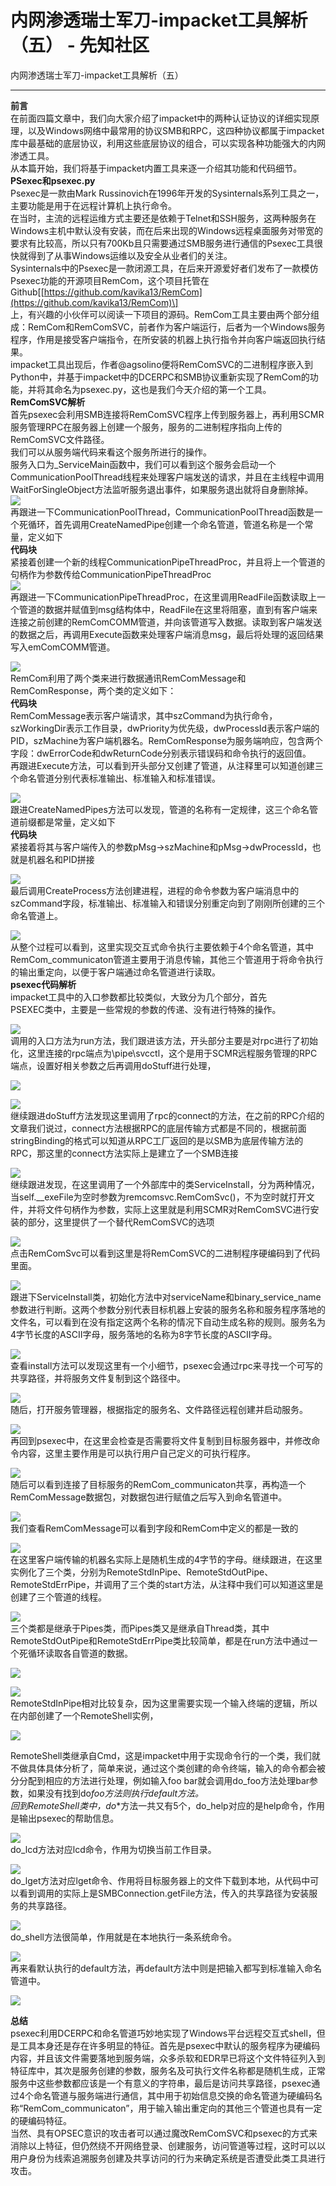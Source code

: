 

# 内网渗透瑞士军刀-impacket工具解析（五） - 先知社区

内网渗透瑞士军刀-impacket工具解析（五）

- - -

**前言**  
在前面四篇文章中，我们向大家介绍了impacket中的两种认证协议的详细实现原理，以及Windows网络中最常用的协议SMB和RPC，这四种协议都属于impacket库中最基础的底层协议，利用这些底层协议的组合，可以实现各种功能强大的内网渗透工具。  
从本篇开始，我们将基于impacket内置工具来逐一介绍其功能和代码细节。  
**PSexec和psexec.py**  
Psexec是一款由Mark Russinovich在1996年开发的Sysinternals系列工具之一，主要功能是用于在远程计算机上执行命令。  
在当时，主流的远程运维方式主要还是依赖于Telnet和SSH服务，这两种服务在Windows主机中默认没有安装，而在后来出现的Windows远程桌面服务对带宽的要求有比较高，所以只有700Kb且只需要通过SMB服务进行通信的Psexec工具很快就得到了从事Windows运维以及安全从业者们的关注。  
Sysinternals中的Psexec是一款闭源工具，在后来开源爱好者们发布了一款模仿Psexec功能的开源项目RemCom，这个项目托管在Github\[[https://github.com/kavika13/RemCom](https://github.com/kavika13/RemCom)\]  
上，有兴趣的小伙伴可以阅读一下项目的源码。RemCom工具主要由两个部分组成：RemCom和RemComSVC，前者作为客户端运行，后者为一个Windows服务程序，作用是接受客户端指令，在所安装的机器上执行指令并向客户端返回执行结果。  
impacket工具出现后，作者@agsolino便将RemComSVC的二进制程序嵌入到Python中，并基于impacket中的DCERPC和SMB协议重新实现了RemCom的功能，并将其命名为psexec.py，这也是我们今天介绍的第一个工具。  
**RemComSVC解析**  
首先psexec会利用SMB连接将RemComSVC程序上传到服务器上，再利用SCMR服务管理RPC在服务器上创建一个服务，服务的二进制程序指向上传的RemComSVC文件路径。  
我们可以从服务端代码来看这个服务所进行的操作。  
服务入口为\_ServiceMain函数中，我们可以看到这个服务会启动一个CommunicationPoolThread线程来处理客户端发送的请求，并且在主线程中调用WaitForSingleObject方法监听服务退出事件，如果服务退出就将自身删除掉。  
[![](assets/1702521056-7b617bc3dae09204e8d5bbeaffd4b8df.png)](https://xzfile.aliyuncs.com/media/upload/picture/20231206152206-28d3287c-9408-1.png)  
再跟进一下CommunicationPoolThread，CommunicationPoolThread函数是一个死循环，首先调用CreateNamedPipe创建一个命名管道，管道名称是一个常量，定义如下  
**代码块**  
紧接着创建一个新的线程CommunicationPipeThreadProc，并且将上一个管道的句柄作为参数传给CommunicationPipeThreadProc  
[![](assets/1702521056-e7b3b1f61175fbad458a55f2a78417a5.png)](https://xzfile.aliyuncs.com/media/upload/picture/20231206152221-31c3f95c-9408-1.png)  
再跟进一下CommunicationPipeThreadProc，在这里调用ReadFile函数读取上一个管道的数据并赋值到msg结构体中，ReadFile在这里将阻塞，直到有客户端来连接之前创建的RemComCOMM管道，并向该管道写入数据。读取到客户端发送的数据之后，再调用Execute函数来处理客户端消息msg，最后将处理的返回结果写入emComCOMM管道。

[![](assets/1702521056-19240dca37f0827c4a04812d2af250c3.png)](https://xzfile.aliyuncs.com/media/upload/picture/20231206152235-3a87e198-9408-1.png)  
RemCom利用了两个类来进行数据通讯RemComMessage和RemComResponse，两个类的定义如下：  
**代码块**  
RemComMessage表示客户端请求，其中szCommand为执行命令，szWorkingDir表示工作目录，dwPriority为优先级，dwProcessId表示客户端的PID，szMachine为客户端机器名。RemComResponse为服务端响应，包含两个字段：dwErrorCode和dwReturnCode分别表示错误码和命令执行的返回值。  
再跟进Execute方法，可以看到开头部分又创建了管道，从注释里可以知道创建三个命名管道分别代表标准输出、标准输入和标准错误。

[![](assets/1702521056-a8c75af3369cac7228595cb5a75d3d17.png)](https://xzfile.aliyuncs.com/media/upload/picture/20231206152258-48282dd0-9408-1.png)  
跟进CreateNamedPipes方法可以发现，管道的名称有一定规律，这三个命名管道前缀都是常量，定义如下  
**代码块**  
紧接着将其与客户端传入的参数pMsg->szMachine和pMsg->dwProcessId，也就是机器名和PID拼接

[![](assets/1702521056-294e652d88cdb969155a56254c0d6324.png)](https://xzfile.aliyuncs.com/media/upload/picture/20231206152312-503fc4ec-9408-1.png)  
最后调用CreateProcess方法创建进程，进程的命令参数为客户端消息中的szCommand字段，标准输出、标准输入和错误分别重定向到了刚刚所创建的三个命名管道上。

[![](assets/1702521056-09aab51dc97ccb2d906208db38fe8654.png)](https://xzfile.aliyuncs.com/media/upload/picture/20231206152323-56ede6ca-9408-1.png)  
从整个过程可以看到，这里实现交互式命令执行主要依赖于4个命名管道，其中RemCom\_communicaton管道主要用于消息传输，其他三个管道用于将命令执行的输出重定向，以便于客户端通过命名管道进行读取。  
**psexec代码解析**  
impacket工具中的入口参数都比较类似，大致分为几个部分，首先  
PSEXEC类中，主要是一些常规的参数的传递、没有进行特殊的操作。

[![](assets/1702521056-c702da0d875b1c66da679a7d7f38cbcb.png)](https://xzfile.aliyuncs.com/media/upload/picture/20231206152336-5e786d70-9408-1.png)  
调用的入口方法为run方法，我们跟进该方法，开头部分主要是对rpc进行了初始化，这里连接的rpc端点为\\pipe\\svcctl，这个是用于SCMR远程服务管理的RPC端点，设置好相关参数之后再调用doStuff进行处理，

[![](assets/1702521056-168eea52335a7575efe305b229872960.png)](https://xzfile.aliyuncs.com/media/upload/picture/20231206152353-691bb386-9408-1.png)

[![](assets/1702521056-7b8be68b337fa20fd10f166d6dd6e09b.png)](https://xzfile.aliyuncs.com/media/upload/picture/20231206152423-7a90b4ea-9408-1.png)  
继续跟进doStuff方法发现这里调用了rpc的connect的方法，在之前的RPC介绍的文章我们说过，connect方法根据RPC的底层传输方式都是不同的，根据前面stringBinding的格式可以知道从RPC工厂返回的是以SMB为底层传输方法的RPC，那这里的connect方法实际上是建立了一个SMB连接

[![](assets/1702521056-9d7730ba4945ccac47a0fa4d36eb645a.png)](https://xzfile.aliyuncs.com/media/upload/picture/20231206152442-85c948b8-9408-1.png)  
继续跟进发现，在这里调用了一个外部库中的类ServiceInstall，分为两种情况，当self.\_\_exeFile为空时参数为remcomsvc.RemComSvc()，不为空时就打开文件，并将文件句柄作为参数，实际上这里就是利用SCMR对RemComSVC进行安装的部分，这里提供了一个替代RemComSVC的选项

[![](assets/1702521056-4f76ffa611b899ab62879add6b06e49c.png)](https://xzfile.aliyuncs.com/media/upload/picture/20231206152457-8f4e3772-9408-1.png)  
点击RemComSvc可以看到这里是将RemComSVC的二进制程序硬编码到了代码里面。

[![](assets/1702521056-0790cb6382db6f3c318946c6045a8524.png)](https://xzfile.aliyuncs.com/media/upload/picture/20231206152509-9665c778-9408-1.png)  
跟进下ServiceInstall类，初始化方法中对serviceName和binary\_service\_name参数进行判断。这两个参数分别代表目标机器上安装的服务名称和服务程序落地的文件名，可以看到在没有指定这两个名称的情况下自动生成名称的规则。服务名为4字节长度的ASCII字母，服务落地的名称为8字节长度的ASCII字母。

[![](assets/1702521056-9d06c85df1fc26e3037a0417b15eac85.png)](https://xzfile.aliyuncs.com/media/upload/picture/20231206152521-9d463686-9408-1.png)  
查看install方法可以发现这里有一个小细节，psexec会通过rpc来寻找一个可写的共享路径，并将服务文件复制到这个路径中。

[![](assets/1702521056-946d033264463e7e9d5c67ba3f1086a3.png)](https://xzfile.aliyuncs.com/media/upload/picture/20231206152917-2a391950-9409-1.png)  
随后，打开服务管理器，根据指定的服务名、文件路径远程创建并启动服务。

[![](assets/1702521056-2f2068e1c98b0852b9436080d176d723.png)](https://xzfile.aliyuncs.com/media/upload/picture/20231206152936-350681d8-9409-1.png)  
再回到psexec中，在这里会检查是否需要将文件复制到目标服务器中，并修改命令内容，这里主要作用是可以执行用户自己定义的可执行程序。

[![](assets/1702521056-78fd73470f599cb154c2e0744470a1c9.png)](https://xzfile.aliyuncs.com/media/upload/picture/20231206152948-3c43fd0e-9409-1.png)  
随后可以看到连接了目标服务的RemCom\_communicaton共享，再构造一个RemComMessage数据包，对数据包进行赋值之后写入到命名管道中。

[![](assets/1702521056-c05234e794da0d548173666cbe42c77c.png)](https://xzfile.aliyuncs.com/media/upload/picture/20231206153001-4419cd9c-9409-1.png)  
我们查看RemComMessage可以看到字段和RemCom中定义的都是一致的

[![](assets/1702521056-a0f51b5f0cad3a12b3c8b73065eb4bad.png)](https://xzfile.aliyuncs.com/media/upload/picture/20231206153012-4ae4594e-9409-1.png)  
在这里客户端传输的机器名实际上是随机生成的4字节的字母。继续跟进，在这里实例化了三个类，分别为RemoteStdInPipe、RemoteStdOutPipe、RemoteStdErrPipe，并调用了三个类的start方法，从注释中我们可以知道这里是创建了三个管道的线程。

[![](assets/1702521056-61035f366c59e85086c16fdb11396b29.png)](https://xzfile.aliyuncs.com/media/upload/picture/20231206153140-7f407cb8-9409-1.png)  
三个类都是继承于Pipes类，而Pipes类又是继承自Thread类，其中RemoteStdOutPipe和RemoteStdErrPipe类比较简单，都是在run方法中通过一个死循环读取各自管道的数据。

[![](assets/1702521056-44e5ab25bc929d36dc71205ab92cb227.png)](https://xzfile.aliyuncs.com/media/upload/picture/20231206153125-76062e72-9409-1.png)

[![](assets/1702521056-5cd61a803efcc0f1cbbca387221f3ae5.png)](https://xzfile.aliyuncs.com/media/upload/picture/20231206153152-867f148a-9409-1.png)  
RemoteStdInPipe相对比较复杂，因为这里需要实现一个输入终端的逻辑，所以在内部创建了一个RemoteShell实例，

[![](assets/1702521056-728cee7c1fa4d8ba7e22247830b71b84.png)](https://xzfile.aliyuncs.com/media/upload/picture/20231206153205-8e297d2e-9409-1.png)

RemoteShell类继承自Cmd，这是impacket中用于实现命令行的一个类，我们就不做具体具体分析了，简单来说，通过这个类创建的命令终端，输入的命令都会被分分配到相应的方法进行处理，例如输入foo bar就会调用do\_foo方法处理bar参数，如果没有找到do*foo方法则执行default方法。  
回到RemoteShell类中，do*\*方法一共又有5个，do\_help对应的是help命令，作用是输出psexec的帮助信息。

[![](assets/1702521056-77f7c2bdfbb876186b0200460439b6e0.png)](https://xzfile.aliyuncs.com/media/upload/picture/20231206153218-9602d34c-9409-1.png)  
do\_lcd方法对应lcd命令，作用为切换当前工作目录。

[![](assets/1702521056-19bf2faecc7510046c53883d7397eddd.png)](https://xzfile.aliyuncs.com/media/upload/picture/20231206153234-9f9ef782-9409-1.png)  
do\_lget方法对应lget命令、作用将目标服务器上的文件下载到本地，从代码中可以看到调用的实际上是SMBConnection.getFile方法，传入的共享路径为安装服务的共享路径。

[![](assets/1702521056-d27adaf714a0828bfe0ef020dbd05753.png)](https://xzfile.aliyuncs.com/media/upload/picture/20231206153245-a619ea18-9409-1.png)  
do\_shell方法很简单，作用就是在本地执行一条系统命令。

[![](assets/1702521056-c60b80c6ec877dfcbebe8ad632f1c5e3.png)](https://xzfile.aliyuncs.com/media/upload/picture/20231206153256-ac6c168e-9409-1.png)  
再来看默认执行的default方法，再default方法中则是把输入都写到标准输入命名管道中。

[![](assets/1702521056-418df7e4cf84b49f6b68f36f60afe388.png)](https://xzfile.aliyuncs.com/media/upload/picture/20231206153306-b2bdb97a-9409-1.png)

**总结**  
psexec利用DCERPC和命名管道巧妙地实现了Windows平台远程交互式shell，但是工具本身还是存在许多明显的特征。首先是psexec中默认的服务程序为硬编码内容，并且该文件需要落地到服务端，众多杀软和EDR早已将这个文件特征列入到特征库中，其次是服务创建的参数，服务名及可执行文件名称都是随机生成，正常服务中这些参数都应该是一个有意义的字符串，最后是访问共享路径，psexec通过4个命名管道与服务端进行通信，其中用于初始信息交换的命名管道为硬编码名称“RemCom\_communicaton”，用于输入输出重定向的其他三个管道也具有一定的硬编码特征。  
当然、具有OPSEC意识的攻击者可以通过魔改RemComSVC和psexec的方式来消除以上特征，但仍然绕不开网络登录、创建服务，访问管道等过程，这时可以以用户身份为线索追溯服务创建及共享访问的行为来确定系统是否遭受此类工具进行攻击。
